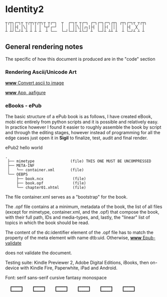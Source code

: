  # Identity2
 
 ```language-ascii-art2
 ┬┌┬┐┌─┐┬ ┬┌┬┐┬┌┬┐┬ ┬┌─┐  ┬  ┌─┐┬ ┬┌─┐ ┌─┐┌─┐┌─╮┌┬┐ ┌┬┐┌─┐┬ ┬┌┬┐
 │ ││├┤ │╲│ │ │ │ └┬┘┌─┘  │  │ ││╲││┌┐|├┤ │ │├( │││  │ ├┤  ╳  │
 ┴ ┴┘└─┘┴ ┴ ┴ ┴ ┴  ┴ └──  └─┘└─┘┴ ┴└─┘ ┴  └─┘┴ ┴┴ ┴  ┴ └─┘┴ ┴ ┴
 ```
 ## General rendering notes
 
 The specific of how this document is produced are in the "code" section
 
 ### Rendering Ascii/Unicode Art
 <a href="https://onlineasciitools.com/convert-ascii-to-image">  __www__  Convert ascii to image</a>

 <a href="https://manpages.ubuntu.com/manpages/xenial/en/man1/aafigure.1.html">__www__ App, aafigure</a>

 
 ### eBooks - ePub
 
 The basic structure of a ePub book is as follows, I have created eBook, mobi etc entirely from python scripts and it is possible and relatively easy. In practice however I found it easier to roughly assemble the book by script and through the editing stages, however instead of programming for all the edge cases just open it in __Sigil__ to finalize, test, audit and final render.
 
 ePub2 hello world
 
 ```
 .
  ├── mimetype                (file) THIS ONE MUST BE UNCOMPRESSED
  ├── META-INF
  │   └── container.xml       (file)
  └── OEBPS
      ├── book.ncx             (file)
      ├── book.opf             (file)
      └── chapter01.xhtml      (file)
 ```
 The file container.xml serves as a "bootstrap" for the book.
 
 The .opf file contains at a minimum, metadata of the book, the list of all files (except for mimetype, container.xml, and the .opf) that compose the book, with their full path, IDs and media-types, and, lastly, the "linear" list of topics in which the book should be read.
 
 The content of the dc:identifier element of the .opf file has to match the property of the meta element with name dtb:uid. Otherwise, 
 <a href="http://www.threepress.org/document/epub-validate/">__www__ Epub-validate</a>

 does not validate the document.
 
 Testing suite: Kindle Previewer 2, Adobe Digital Editions, iBooks, then on-device with Kindle Fire, Paperwhite, iPad and Android. 
 
 Font:   serif   sans-serif   cursive   fantasy   monospace
 
 ```language-ascii-art2
   ┏━━━━┓    ┏━━━━┓    ┏━━━━┓    ┏━━━━┓    ┏━━━━┓    ┏━━━━┓  
   ┗━━━━┛    ┗━━━━┛    ┗━━━━┛    ┗━━━━┛    ┗━━━━┛    ┗━━━━┛  
 ```
 
 
 
 
 
 
 
 
